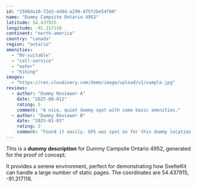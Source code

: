 ```yaml
---
id: "2566da10-72e5-4ddd-a299-475f2be54f88"
name: "Dummy Campsite Ontario 4952"
latitude: 54.437915
longitude: -91.317116
continent: "north-america"
country: "canada"
region: "ontario"
amenities:
  - "RV-suitable"
  - "cell-service"
  - "water"
  - "hiking"
images:
  - "https://res.cloudinary.com/demo/image/upload/v1/sample.jpg"
reviews:
  - author: "Dummy Reviewer A"
    date: "2025-08-012"
    rating: 5
    comment: "A nice, quiet dummy spot with some basic amenities."
  - author: "Dummy Reviewer B"
    date: "2025-01-03"
    rating: 2
    comment: "Found it easily. GPS was spot on for this dummy location."
---
```


This is a **dummy description** for Dummy Campsite Ontario 4952, generated for the proof of concept.

It provides a serene environment, perfect for demonstrating how SvelteKit can handle a large number of static pages. The coordinates are 54.437915, -91.317116.

